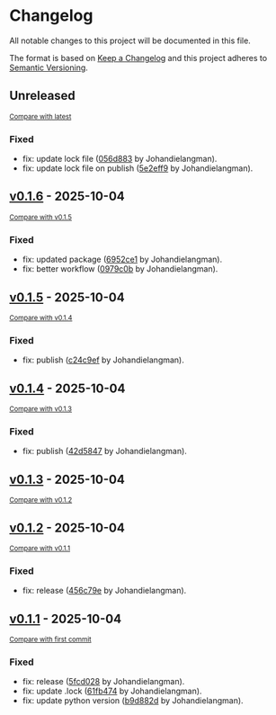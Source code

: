# Changelog

All notable changes to this project will be documented in this file.

The format is based on [Keep a Changelog](http://keepachangelog.com/en/1.0.0/)
and this project adheres to [Semantic Versioning](http://semver.org/spec/v2.0.0.html).

<!-- insertion marker -->
## Unreleased

<small>[Compare with latest](https://github.com/Johandielangman/wolpie/compare/v0.1.6...HEAD)</small>

### Fixed

- fix: update lock file ([056d883](https://github.com/Johandielangman/wolpie/commit/056d883d1cdf700cbf552d9c6e3859bbb0d18fac) by Johandielangman).
- fix: update lock file on publish ([5e2eff9](https://github.com/Johandielangman/wolpie/commit/5e2eff9d50d897180a72128c70da7dc328e0b70c) by Johandielangman).

<!-- insertion marker -->
## [v0.1.6](https://github.com/Johandielangman/wolpie/releases/tag/v0.1.6) - 2025-10-04

<small>[Compare with v0.1.5](https://github.com/Johandielangman/wolpie/compare/v0.1.5...v0.1.6)</small>

### Fixed

- fix: updated package ([6952ce1](https://github.com/Johandielangman/wolpie/commit/6952ce16cb463c01653bd0b6738244cf23433c32) by Johandielangman).
- fix: better workflow ([0979c0b](https://github.com/Johandielangman/wolpie/commit/0979c0b687dfc654b36eb1c396c7ee77f2f88794) by Johandielangman).

## [v0.1.5](https://github.com/Johandielangman/wolpie/releases/tag/v0.1.5) - 2025-10-04

<small>[Compare with v0.1.4](https://github.com/Johandielangman/wolpie/compare/v0.1.4...v0.1.5)</small>

### Fixed

- fix: publish ([c24c9ef](https://github.com/Johandielangman/wolpie/commit/c24c9efef470134a091fa3f78e12249154fb32f9) by Johandielangman).

## [v0.1.4](https://github.com/Johandielangman/wolpie/releases/tag/v0.1.4) - 2025-10-04

<small>[Compare with v0.1.3](https://github.com/Johandielangman/wolpie/compare/v0.1.3...v0.1.4)</small>

### Fixed

- fix: publish ([42d5847](https://github.com/Johandielangman/wolpie/commit/42d5847916284b58afcc638c62f08371fd310308) by Johandielangman).

## [v0.1.3](https://github.com/Johandielangman/wolpie/releases/tag/v0.1.3) - 2025-10-04

<small>[Compare with v0.1.2](https://github.com/Johandielangman/wolpie/compare/v0.1.2...v0.1.3)</small>

## [v0.1.2](https://github.com/Johandielangman/wolpie/releases/tag/v0.1.2) - 2025-10-04

<small>[Compare with v0.1.1](https://github.com/Johandielangman/wolpie/compare/v0.1.1...v0.1.2)</small>

### Fixed

- fix: release ([456c79e](https://github.com/Johandielangman/wolpie/commit/456c79e0efdaf627b6468a4c3941965f8e65169c) by Johandielangman).

## [v0.1.1](https://github.com/Johandielangman/wolpie/releases/tag/v0.1.1) - 2025-10-04

<small>[Compare with first commit](https://github.com/Johandielangman/wolpie/compare/8ae66ef742471652e8a49c3fe236e0ac14f174c4...v0.1.1)</small>

### Fixed

- fix: release ([5fcd028](https://github.com/Johandielangman/wolpie/commit/5fcd028bbfa867c2640dcf0582f8bdbf1b31c205) by Johandielangman).
- fix: update .lock ([61fb474](https://github.com/Johandielangman/wolpie/commit/61fb474c109cb744260f2601aeafee98a5f62d2c) by Johandielangman).
- fix: update python version ([b9d882d](https://github.com/Johandielangman/wolpie/commit/b9d882dc1b6b7538799034bf7ecb372c9abdd974) by Johandielangman).

